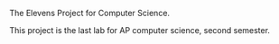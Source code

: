 
The Elevens Project for Computer Science.

This project is the last lab for AP computer science, second semester.


